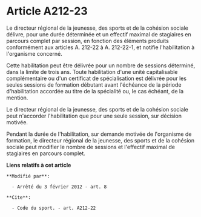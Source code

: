 # Article A212-23

Le directeur régional de la jeunesse, des sports et de la cohésion sociale délivre, pour une durée déterminée et un effectif
maximal de stagiaires en parcours complet par session, en fonction des éléments produits conformément aux articles A. 212-22
à A. 212-22-1, et notifie l'habilitation à l'organisme concerné. 

Cette habilitation peut être délivrée pour un nombre de sessions déterminé, dans la limite de trois ans. Toute habilitation
d'une unité capitalisable complémentaire ou d'un certificat de spécialisation est délivrée pour les seules sessions de
formation débutant avant l'échéance de la période d'habilitation accordée au titre de la spécialité ou, le cas échéant, de la
mention. 

Le directeur régional de la jeunesse, des sports et de la cohésion sociale peut n'accorder l'habilitation que pour une seule
session, sur décision motivée. 

Pendant la durée de l'habilitation, sur demande motivée de l'organisme de formation, le directeur régional de la jeunesse,
des sports et de la cohésion sociale peut modifier le nombre de sessions et l'effectif maximal de stagiaires en parcours
complet.

**Liens relatifs à cet article**

	**Modifié par**:

	  - Arrêté du 3 février 2012 - art. 8

	**Cite**:

	  - Code du sport. - art. A212-22

